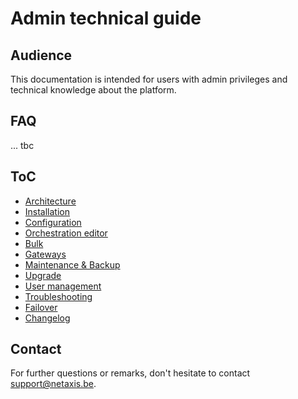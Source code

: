 # Admin technical guide

## Audience

This documentation is intended for users with admin privileges and technical knowledge about the platform.

## FAQ

... tbc

## ToC

* [Architecture](./architecture.html)
* [Installation](./installation.html)
* [Configuration](./configuration.html)
* [Orchestration editor](./editor/index.html)
* [Bulk](./bulk.html)
* [Gateways](./gateways.html)
* [Maintenance & Backup](./maintenance_and_backup.html)
* [Upgrade](./upgrade.html)
* [User management](./user_management.html)
* [Troubleshooting](./troubleshooting.html)
* [Failover](./failover.html)
* [Changelog](./changelog.html)

## Contact

For further questions or remarks, don't hesitate to contact support@netaxis.be.